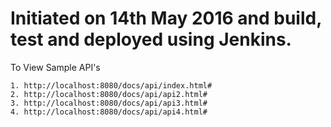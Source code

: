 # Initiated on 14th May 2016 and build, test and deployed using Jenkins.
To View Sample API's

    1. http://localhost:8080/docs/api/index.html#
    2. http://localhost:8080/docs/api/api2.html#
    3. http://localhost:8080/docs/api/api3.html#
    4. http://localhost:8080/docs/api/api4.html#
